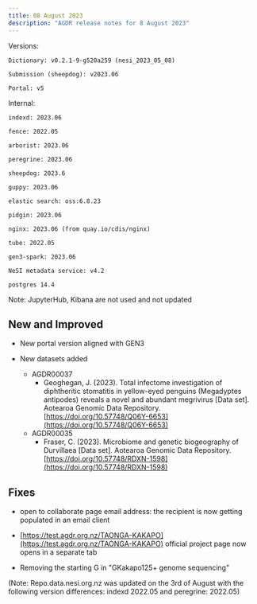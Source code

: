 ```yaml
---
title: 08 August 2023
description: "AGDR release notes for 8 August 2023"
---
```


Versions:

`Dictionary: v0.2.1-9-g520a259 (nesi_2023_05_08)`

`Submission (sheepdog): v2023.06`

`Portal: v5`

Internal:

`indexd: 2023.06`

`fence: 2022.05`

`arborist: 2023.06`

`peregrine: 2023.06`

`sheepdog: 2023.6`

`guppy: 2023.06`

`elastic search: oss:6.8.23`

`pidgin: 2023.06`

`nginx: 2023.06 (from quay.io/cdis/nginx)`

`tube: 2022.05`

`gen3-spark: 2023.06`

`NeSI metadata service: v4.2`

`postgres 14.4`

Note: JupyterHub, Kibana are not used and not updated

## New and Improved

- New portal version aligned with GEN3

- New datasets added
    - AGDR00037
        - Geoghegan, J. (2023). Total infectome investigation of diphtheritic stomatitis in yellow-eyed penguins (Megadyptes antipodes) reveals a novel and abundant megrivirus [Data set]. Aotearoa Genomic Data Repository. [https://doi.org/10.57748/Q06Y-6653](https://doi.org/10.57748/Q06Y-6653)
    - AGDR00035
        - Fraser, C. (2023). Microbiome and genetic biogeography of Durvillaea [Data set]. Aotearoa Genomic Data Repository. [https://doi.org/10.57748/RDXN-1598](https://doi.org/10.57748/RDXN-1598)

## Fixes

- open to collaborate page email address: the recipient is now getting populated in an email client

- [https://test.agdr.org.nz/TAONGA-KAKAPO](https://test.agdr.org.nz/TAONGA-KAKAPO) official project page now opens in a separate tab

- Removing the starting G in "GKakapo125+ genome sequencing"

(Note: Repo.data.nesi.org.nz was updated on the 3rd of August with the following version differences: indexd 2022.05 and peregrine: 2022.05)
